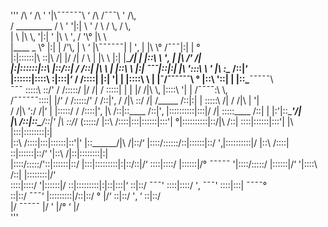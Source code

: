 '''
      /\           ‘                      /\ '                  '|\¯¯¯¯¯¯\ ‘                           /\                   /¯¯¯\ '                       /\‚          
    /    \_________              /    \     '            '|:|            \        '                /    \               /         \‚                    /    \‚        
   |                       \           |\      \‚               '|:|              \'                     |\      \     '‚     /            '\°                 |\      \       
   |\____        _       \°        |:|      |    /'\‚         \|                \   ‘     |\¯¯¯¯¯¯\|      | '‚       |        |\      \°        /¯¯¯\|:|      |   °  
   |:|::::::|\      \::|\    /|         |/      /|  /    \         |           |\     \       |:|        |\____/|         |        |::\      \ '‚    |     |\ \/'     /|      
   |:|::::::|::\      \|::\/::|        /      /::| |\      \       |           |::\     \     |:|        ¯¯¯|::|:|         |\       '\:::\      \ '   |\     \:\__ /::|‘     
    \|::::::|::::\      \:|:::|‘     /      /::::| |:|      '|      |           |::::\     \    \|        |¯/¯¯¯¯¯¯\ °  |::\       '\::|      |    |::\___¯¯¯¯¯\     
      ¯¯¯ \:::::\      \::/'    /      /:::::/  |/      /|     /            \:::::|     |    |        |/ /|\          \‚  |::::\       '\|      |    /¯¯¯¯\:\         \‚  
   /¯¯¯¯¯¯\::::|      |/‘   /      /:::::/'  /      /::|'‚  /          /|\   \::/     /|   /_____ /::|:|          |   \:::::\            /|  /       /|\ \|         '|  
 /          /|\ '\:/      /|‘   |      |:::::/  /      /::::|'‚ |\        /::|::\____ /::|'‚ |::::::::::|:::|/          /|     \:::::\____ /::| |       |:'|::\_____'/|  
|\        /::|::\____/::|'   |\      \::/_/      (:::::/   |::\    /::::|:::|::::::|:::'| °|::::::::::|::/|\        /::|       \::::|::::::|:::'| |\       \|:::|::::::::|:|  
|::\    /::::|:::|::::::|::'|'   |::\______/|\    /|::/‘    |::::\/::::::/\::|::::::|::/  '‚|::::::::::|/  |::\    /::::|         \::|::::::|::/‘ '|::\     /|\::|::::::::|:|  
|::::\/:::::/'\::|::::::|::/    |:::|:::::::::|:|::\/::|/‘       \::::|::::/    \|::::::|/°     ¯¯¯¯¯    '|::::\/:::::/            \|::::::|/‘   '|::::\ /::|  \|::::::::|/‘  
\::::|::::/    '\|::::::|/       \::|:::::::::|:|::|:::|‘          \::|::/        ¯¯¯'                      \::::|::::/ '‚             ¯¯¯'       \::::|:::|    ¯¯¯¯°    
  \::|::/        ¯¯¯‘           \|:::::::::|/\::|::/   °         \|/‘                                       \::|::/ '‚               ‘              \::|::/                 
    \|/                             ¯¯¯¯¯    \|/           '                                                \|/°                             ‘     \|/                   
'''
<!---
judeo-s/judeo-s is a ✨ special ✨ repository because its `README.md` (this file) appears on your GitHub profile.
You can click the Preview link to take a look at your changes.
--->
